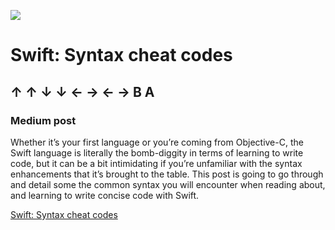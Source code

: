 ![](https://cdn-images-1.medium.com/max/2000/1*vjSHAgb-StGFzW3ryYFfvA.png)

# Swift: Syntax cheat codes
## ↑ ↑ ↓ ↓ ← → ← → B A

### Medium post

Whether it’s your first language or you’re coming from Objective-C, the Swift language is literally the bomb-diggity in terms of learning to write code, but it can be a bit intimidating if you’re unfamiliar with the syntax enhancements that it’s brought to the table. This post is going to go through and detail some the common syntax you will encounter when reading about, and learning to write concise code with Swift.

[Swift: Syntax cheat codes](https://medium.com/swift-programming/swift-syntax-cheat-codes-9ce4ab4bc82e#.t1jgfjtrm)
